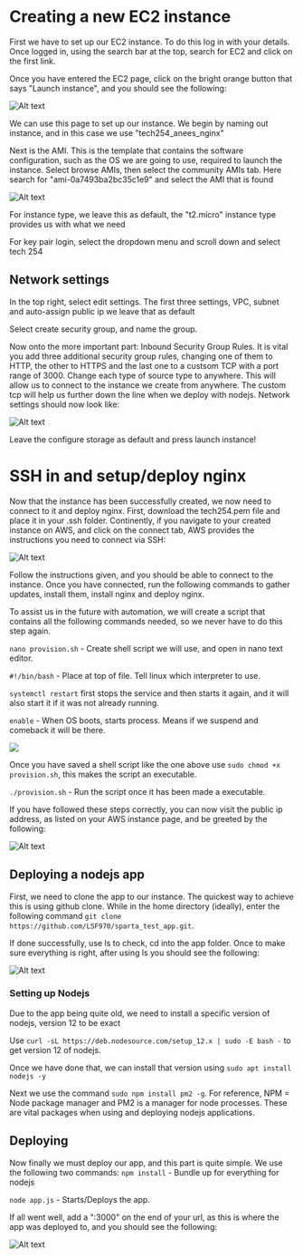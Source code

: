 # Creating a new EC2 instance

First we have to set up our EC2 instance. To do this log in with your details. Once logged in, using the search bar at the top, search for EC2 and click on the first link.

Once you have entered the EC2 page, click on the bright orange button that says "Launch instance", and you should see the following:

![Alt text](../aws_and_nginx/instance_homepage.png)

We can use this page to set up our instance. We begin by naming out instance, and in this case we use "tech254_anees_nginx"

Next is the AMI. This is the template that contains the software configuration, such as the OS we are going to use, required to launch the instance. Select browse AMIs, then select the community AMIs tab. Here search for "ami-0a7493ba2bc35c1e9" and select the AMI that is found

![Alt text](ami.PNG)

For instance type, we leave this as default, the "t2.micro" instance type provides us with what we need

For key pair login, select the dropdown menu and scroll down and select tech 254

## Network settings

In the top right, select edit settings.
The first three settings, VPC, subnet and auto-assign public ip we leave that as default

Select create security group, and name the group. 

Now onto the more important part: Inbound Security Group Rules. It is vital you add three additional security group rules, changing one of them to HTTP, the other to HTTPS and the last one to a custsom TCP with a port range of 3000. Change each type of source type to anywhere. This will allow us to connect to the instance we create from anywhere. The custom tcp will help us further down the line when we deploy with nodejs. Network settings should now look like:

![Alt text](network_settings.PNG)

Leave the configure storage as default and press launch instance!

# SSH in and setup/deploy nginx

Now that the instance has been successfully created, we now need to connect to it and deploy nginx.
First, download the tech254.pem file and place it in your .ssh folder. Continently, if you navigate to your created instance on AWS, and click on the connect tab, AWS provides the instructions you need to connect via SSH:

![Alt text](connect_aws.PNG)

Follow the instructions given, and you should be able to connect to the instance. Once you have connected, run the following commands to gather updates, install them, install nginx and deploy nginx.

To assist us in the future with automation, we will create a script that contains all the following commands needed, so we never have to do this step again.

`nano provision.sh` - Create shell script we will use, and open in nano text editor.

`#!/bin/bash` - Place at top of file. Tell linux which interpreter to use.

`systemctl restart` first stops the service and then starts it again, and it will also start it if it was not already running.

`enable` - When OS boots, starts process. Means if we suspend and comeback it will be there.

![](start_commands.PNG)
 
 Once you have saved a shell script like the one above use `sudo chmod +x provision.sh`, this makes the script an executable.

`./provision.sh` - Run the script once it has been made a executable.

If you have followed these steps correctly, you can now visit the public ip address, as listed on your AWS instance page, and be greeted by the following: 

![Alt text](nginx_deployed.PNG)

## Deploying a nodejs app

First, we need to clone the app to our instance. The quickest way to achieve this is using github clone. While in the home directory (ideally), enter the following command `git clone https://github.com/LSF970/sparta_test_app.git`.

If done successfully, use ls to check, cd into the app folder. Once to make sure everything is right, after using ls you should see the following:

![Alt text](successful_clone.PNG)


### Setting up Nodejs
Due to the app being quite old, we need to install a specific version of nodejs, version 12 to be exact

Use `curl -sL https://deb.nodesource.com/setup_12.x | sudo -E bash -` to get version 12 of nodejs.

Once we have done that, we can install that version using `sudo apt install nodejs -y` 

Next we use the command `sudo npm install pm2 -g`. For reference, NPM = Node package manager and PM2 is a manager for node processes. These are vital packages when using and deploying nodejs applications.

## Deploying
Now finally we must deploy our app, and this part is quite simple. We use the following two commands:
`npm install` - Bundle up for everything for nodejs

`node app.js` - Starts/Deploys the app.

If all went well, add a ":3000" on the end of your url, as this is where the app was deployed to, and you should see the following:

![Alt text](successful_deploy.PNG)
